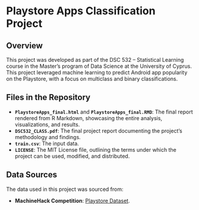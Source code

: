 # Playstore Apps Classification Project

## Overview

This project was developed as part of the DSC 532 – Statistical Learning course in the Master’s program of Data Science at the University of Cyprus. This project leveraged machine learning to predict Android
app popularity on the Playstore, with a focus on multiclass and binary classifications.

## Files in the Repository

- **`PlaystoreApps_final.html`** and **`PlaystoreApps_final.RMD`**: The final report rendered from R Markdown, showcasing the entire analysis, visualizations, and results.
- **`DSC532_CLASS.pdf`**: The final project report documenting the project’s methodology and findings.
- **`train.csv`**: The input data.
- **`LICENSE`**: The MIT License file, outlining the terms under which the project can be used, modified, and distributed.

## Data Sources

The data used in this project was sourced from:
- **MachineHack Competition**: [Playstore Dataset](https://machinehack.com/hackathons/playstore_app_downloads_prediction_weekend_hackathon_16/overview?fbclid=IwAR2AawYkaJ2RFt73R9nUGk7zLDV-rTqfih883OoSStjd0z5yeUIH_V4EBY8).
